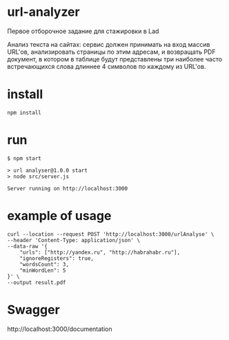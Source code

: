 # url-analyzer

Первое отборочное задание для стажировки в Lad

Анализ текста на сайтах: сервис должен принимать на вход массив URL'ов, анализировать страницы по этим адресам, и возвращать PDF документ, в котором в таблице будут представлены три наиболее часто встречающихся слова длиннее 4 символов по каждому из URL'ов.

# install
`npm install`
# run

````
$ npm start

> url analyser@1.0.0 start
> node src/server.js

Server running on http://localhost:3000

````

# example of usage

````
curl --location --request POST 'http://localhost:3000/urlAnalyse' \
--header 'Content-Type: application/json' \
--data-raw '{
    "urls": ["http://yandex.ru", "http://habrahabr.ru"],
    "ignoreRegisters": true,
    "wordsCount": 3,
    "minWordLen": 5
}' \
--output result.pdf
````

# Swagger
http://localhost:3000/documentation
